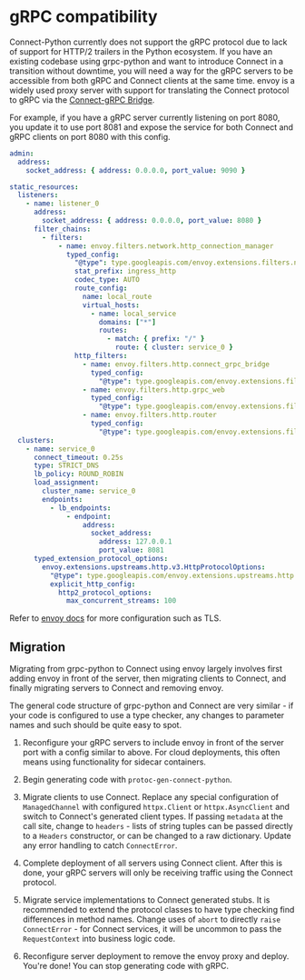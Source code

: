 # gRPC compatibility

Connect-Python currently does not support the gRPC protocol due to lack of support for HTTP/2 trailers
in the Python ecosystem. If you have an existing codebase using grpc-python and want to introduce Connect
in a transition without downtime, you will need a way for the gRPC servers to be accessible from both
gRPC and Connect clients at the same time. envoy is a widely used proxy server with support for translating
the Connect protocol to gRPC via the [Connect-gRPC Bridge](https://www.envoyproxy.io/docs/envoy/latest/configuration/http/http_filters/connect_grpc_bridge_filter).

For example, if you have a gRPC server currently listening on port 8080, you update it to use port 8081
and expose the service for both Connect and gRPC clients on port 8080 with this config.

```yaml
admin:
  address:
    socket_address: { address: 0.0.0.0, port_value: 9090 }

static_resources:
  listeners:
    - name: listener_0
      address:
        socket_address: { address: 0.0.0.0, port_value: 8080 }
      filter_chains:
        - filters:
            - name: envoy.filters.network.http_connection_manager
              typed_config:
                "@type": type.googleapis.com/envoy.extensions.filters.network.http_connection_manager.v3.HttpConnectionManager
                stat_prefix: ingress_http
                codec_type: AUTO
                route_config:
                  name: local_route
                  virtual_hosts:
                    - name: local_service
                      domains: ["*"]
                      routes:
                        - match: { prefix: "/" }
                          route: { cluster: service_0 }
                http_filters:
                  - name: envoy.filters.http.connect_grpc_bridge
                    typed_config:
                      "@type": type.googleapis.com/envoy.extensions.filters.http.connect_grpc_bridge.v3.FilterConfig
                  - name: envoy.filters.http.grpc_web
                    typed_config:
                      "@type": type.googleapis.com/envoy.extensions.filters.http.grpc_web.v3.GrpcWeb
                  - name: envoy.filters.http.router
                    typed_config:
                      "@type": type.googleapis.com/envoy.extensions.filters.http.router.v3.Router
  clusters:
    - name: service_0
      connect_timeout: 0.25s
      type: STRICT_DNS
      lb_policy: ROUND_ROBIN
      load_assignment:
        cluster_name: service_0
        endpoints:
          - lb_endpoints:
              - endpoint:
                  address:
                    socket_address:
                      address: 127.0.0.1
                      port_value: 8081
      typed_extension_protocol_options:
        envoy.extensions.upstreams.http.v3.HttpProtocolOptions:
          "@type": type.googleapis.com/envoy.extensions.upstreams.http.v3.HttpProtocolOptions
          explicit_http_config:
            http2_protocol_options:
              max_concurrent_streams: 100
```

Refer to [envoy docs](https://www.envoyproxy.io/docs/envoy/latest/intro/arch_overview/security/ssl) for more configuration such
as TLS.

## Migration

Migrating from grpc-python to Connect using envoy largely involves first adding envoy in front of the server,
then migrating clients to Connect, and finally migrating servers to Connect and removing envoy.

The general code structure of grpc-python and Connect are very similar - if your code is configured to use a
type checker, any changes to parameter names and such should be quite easy to spot.

1. Reconfigure your gRPC servers to include envoy in front of the server port with a config similar to above.
   For cloud deployments, this often means using functionality for sidecar containers.

1. Begin generating code with `protoc-gen-connect-python`.

1. Migrate clients to use Connect. Replace any special configuration of `ManagedChannel` with configured `httpx.Client` or
   `httpx.AsyncClient` and switch to Connect's generated client types. If passing `metadata` at the call site, change
   to `headers` - lists of string tuples can be passed directly to a `Headers` constructor, or can be changed to a raw
   dictionary. Update any error handling to catch `ConnectError`.

1. Complete deployment of all servers using Connect client. After this is done, your gRPC servers will only
   be receiving traffic using the Connect protocol.

1. Migrate service implementations to Connect generated stubs. It is recommended to extend the protocol classes
   to have type checking find differences in method names. Change uses of `abort` to directly `raise ConnectError` -
   for Connect services, it will be uncommon to pass the `RequestContext` into business logic code.

1. Reconfigure server deployment to remove the envoy proxy and deploy. You're done! You can stop generating code with
   gRPC.
